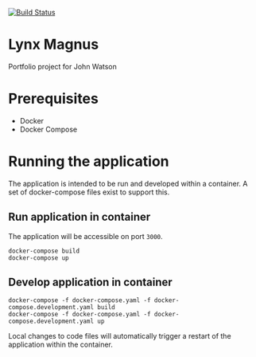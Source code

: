 [![Build Status](https://johnwatson484.visualstudio.com/John%20D%20Watson/_apis/build/status/Lynx%20Magnus%20Web?branchName=master)](https://johnwatson484.visualstudio.com/John%20D%20Watson/_build/latest?definitionId=29&branchName=master)

# Lynx Magnus
Portfolio project for John Watson

# Prerequisites
- Docker
- Docker Compose

# Running the application
The application is intended to be run and developed within a container.  A set of docker-compose files exist to support this.

## Run application in container
The application will be accessible on port `3000`.

```
docker-compose build
docker-compose up
```

## Develop application in container
```
docker-compose -f docker-compose.yaml -f docker-compose.development.yaml build
docker-compose -f docker-compose.yaml -f docker-compose.development.yaml up
```

Local changes to code files will automatically trigger a restart of the application within the container.
